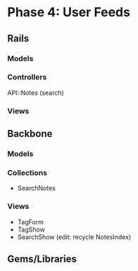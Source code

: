 # Phase 4: User Feeds

## Rails
### Models

### Controllers
API::Notes (search)

### Views

## Backbone
### Models

### Collections
* SearchNotes

### Views
* TagForm
* TagShow
* SearchShow (edit: recycle NotesIndex)


## Gems/Libraries
